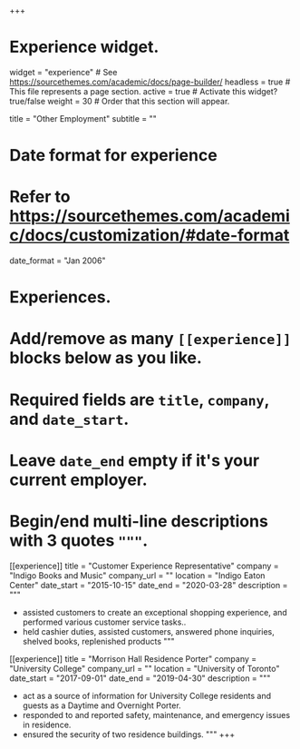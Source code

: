 +++
# Experience widget.
widget = "experience"  # See https://sourcethemes.com/academic/docs/page-builder/
headless = true  # This file represents a page section.
active = true  # Activate this widget? true/false
weight = 30  # Order that this section will appear.

title = "Other Employment"
subtitle = ""

# Date format for experience
#   Refer to https://sourcethemes.com/academic/docs/customization/#date-format
date_format = "Jan 2006"

# Experiences.
#   Add/remove as many `[[experience]]` blocks below as you like.
#   Required fields are `title`, `company`, and `date_start`.
#   Leave `date_end` empty if it's your current employer.
#   Begin/end multi-line descriptions with 3 quotes `"""`.

[[experience]]
  title = "Customer Experience Representative"
  company = "Indigo Books and Music"
  company_url = ""
  location = "Indigo Eaton Center"
  date_start = "2015-10-15"
  date_end = "2020-03-28"
  description = """
  * assisted customers to create an exceptional shopping experience, and performed various customer service tasks..
  * held cashier duties, assisted customers, answered phone inquiries, shelved books, replenished products
  """

[[experience]]
  title = "Morrison Hall Residence Porter"
  company = "University College"
  company_url = ""
  location = "University of Toronto"
  date_start = "2017-09-01"
  date_end = "2019-04-30"
  description = """
  * act as a source of information for University College residents and guests as a Daytime and Overnight Porter.
  * responded to and reported safety, maintenance, and emergency issues in residence.
  * ensured the security of two residence buildings.
  """
+++
